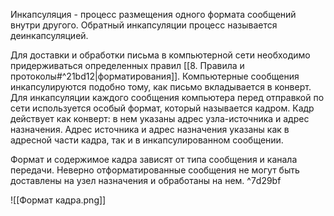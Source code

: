 Инкапсуляция - процесс размещения одного формата сообщений внутри другого. Обратный инкапсуляции процесс называется деинкапсуляцией.

Для доставки и обработки письма в компьютерной сети необходимо придерживаться определенных правил [[8. Правила и протоколы#^21bd12|форматирования]]. Компьютерные сообщения инкапсулируются подобно тому, как письмо вкладывается в конверт. Для инкапсуляции каждого сообщения компьютера перед отправкой по сети используется особый формат, который называется кадром. Кадр действует как конверт: в нем указаны адрес узла-источника и адрес назначения. Адрес источника и адрес назначения указаны как в адресной части кадра, так и в инкапсулированном сообщении.

Формат и содержимое кадра зависят от типа сообщения и канала передачи. Неверно отформатированные сообщения не могут быть доставлены на узел назначения и обработаны на нем. ^7d29bf

![[Формат кадра.png]]